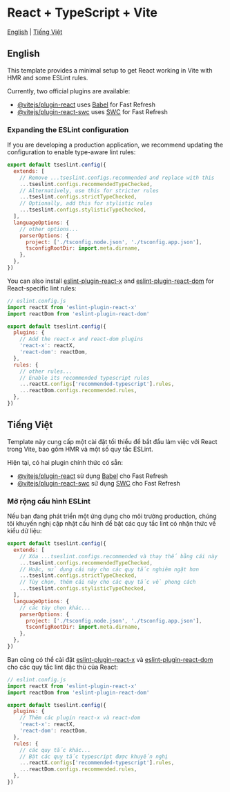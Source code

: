 # React + TypeScript + Vite

[English](#english) | [Tiếng Việt](#tiếng-việt)

<a name="english"></a>
## English

This template provides a minimal setup to get React working in Vite with HMR and some ESLint rules.

Currently, two official plugins are available:

- [@vitejs/plugin-react](https://github.com/vitejs/vite-plugin-react/blob/main/packages/plugin-react) uses [Babel](https://babeljs.io/) for Fast Refresh
- [@vitejs/plugin-react-swc](https://github.com/vitejs/vite-plugin-react/blob/main/packages/plugin-react-swc) uses [SWC](https://swc.rs/) for Fast Refresh

### Expanding the ESLint configuration

If you are developing a production application, we recommend updating the configuration to enable type-aware lint rules:

```js
export default tseslint.config({
  extends: [
    // Remove ...tseslint.configs.recommended and replace with this
    ...tseslint.configs.recommendedTypeChecked,
    // Alternatively, use this for stricter rules
    ...tseslint.configs.strictTypeChecked,
    // Optionally, add this for stylistic rules
    ...tseslint.configs.stylisticTypeChecked,
  ],
  languageOptions: {
    // other options...
    parserOptions: {
      project: ['./tsconfig.node.json', './tsconfig.app.json'],
      tsconfigRootDir: import.meta.dirname,
    },
  },
})
```

You can also install [eslint-plugin-react-x](https://github.com/Rel1cx/eslint-react/tree/main/packages/plugins/eslint-plugin-react-x) and [eslint-plugin-react-dom](https://github.com/Rel1cx/eslint-react/tree/main/packages/plugins/eslint-plugin-react-dom) for React-specific lint rules:

```js
// eslint.config.js
import reactX from 'eslint-plugin-react-x'
import reactDom from 'eslint-plugin-react-dom'

export default tseslint.config({
  plugins: {
    // Add the react-x and react-dom plugins
    'react-x': reactX,
    'react-dom': reactDom,
  },
  rules: {
    // other rules...
    // Enable its recommended typescript rules
    ...reactX.configs['recommended-typescript'].rules,
    ...reactDom.configs.recommended.rules,
  },
})
```

<a name="tiếng-việt"></a>
## Tiếng Việt

Template này cung cấp một cài đặt tối thiểu để bắt đầu làm việc với React trong Vite, bao gồm HMR và một số quy tắc ESLint.

Hiện tại, có hai plugin chính thức có sẵn:

- [@vitejs/plugin-react](https://github.com/vitejs/vite-plugin-react/blob/main/packages/plugin-react) sử dụng [Babel](https://babeljs.io/) cho Fast Refresh
- [@vitejs/plugin-react-swc](https://github.com/vitejs/vite-plugin-react/blob/main/packages/plugin-react-swc) sử dụng [SWC](https://swc.rs/) cho Fast Refresh

### Mở rộng cấu hình ESLint

Nếu bạn đang phát triển một ứng dụng cho môi trường production, chúng tôi khuyến nghị cập nhật cấu hình để bật các quy tắc lint có nhận thức về kiểu dữ liệu:

```js
export default tseslint.config({
  extends: [
    // Xóa ...tseslint.configs.recommended và thay thế bằng cái này
    ...tseslint.configs.recommendedTypeChecked,
    // Hoặc, sử dụng cái này cho các quy tắc nghiêm ngặt hơn
    ...tseslint.configs.strictTypeChecked,
    // Tùy chọn, thêm cái này cho các quy tắc về phong cách
    ...tseslint.configs.stylisticTypeChecked,
  ],
  languageOptions: {
    // các tùy chọn khác...
    parserOptions: {
      project: ['./tsconfig.node.json', './tsconfig.app.json'],
      tsconfigRootDir: import.meta.dirname,
    },
  },
})
```

Bạn cũng có thể cài đặt [eslint-plugin-react-x](https://github.com/Rel1cx/eslint-react/tree/main/packages/plugins/eslint-plugin-react-x) và [eslint-plugin-react-dom](https://github.com/Rel1cx/eslint-react/tree/main/packages/plugins/eslint-plugin-react-dom) cho các quy tắc lint đặc thù của React:

```js
// eslint.config.js
import reactX from 'eslint-plugin-react-x'
import reactDom from 'eslint-plugin-react-dom'

export default tseslint.config({
  plugins: {
    // Thêm các plugin react-x và react-dom
    'react-x': reactX,
    'react-dom': reactDom,
  },
  rules: {
    // các quy tắc khác...
    // Bật các quy tắc typescript được khuyến nghị
    ...reactX.configs['recommended-typescript'].rules,
    ...reactDom.configs.recommended.rules,
  },
})
```
